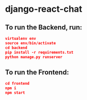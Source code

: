 # django-react-chat

## To run the Backend, run:

```json
virtualenv env
source env/bin/activate
cd backend
pip install -r requirements.txt
python manage.py runserver
```

## To run the Frontend:

```json
cd frontend
npm i
npm start
```
